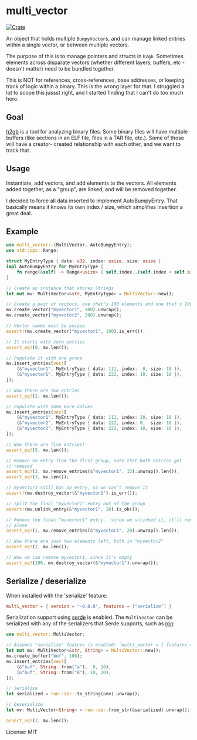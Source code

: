 # multi_vector

[![Crate](https://img.shields.io/crates/v/multi_vector.svg)](https://crates.io/crates/multi_vector)

An object that holds multiple `BumpyVector`s, and can manage linked entries
within a single vector, or between multiple vectors.

The purpose of this is to manage pointers and structs in `h2gb`. Sometimes
elements across disparate vectors (whether different layers, buffers, etc -
doesn't matter) need to be bundled together.

This is NOT for references, cross-references, base addresses, or keeping
track of logic within a binary. This is the wrong layer for that. I
struggled a lot to scope this jussst right, and I started finding that I
can't do too much here.

## Goal

[h2gb](https://github.com/h2gb/libh2gb) is a tool for analyzing binary
files. Some binary files will have multiple buffers (like sections in an
ELF file, files in a TAR file, etc.). Some of those will have a creator-
created relationship with each other, and we want to track that.

## Usage

Instantiate, add vectors, and add elements to the vectors. All elements
added together, as a "group", are linked, and will be removed together.

I decided to force all data inserted to implement AutoBumpyEntry. That
basically means it knows its own index / size, which simplifies insertion
a great deal.

## Example

```rust
use multi_vector::{MultiVector, AutoBumpyEntry};
use std::ops::Range;

struct MyEntryType { data: u32, index: usize, size: usize }
impl AutoBumpyEntry for MyEntryType {
    fn range(&self) -> Range<usize> { self.index..(self.index + self.size) }
}

// Create an instance that stores Strings
let mut mv: MultiVector<&str, MyEntryType> = MultiVector::new();

// Create a pair of vectors, one that's 100 elements and one that's 200
mv.create_vector("myvector1", 100).unwrap();
mv.create_vector("myvector2", 200).unwrap();

// Vector names must be unique
assert!(mv.create_vector("myvector1", 100).is_err());

// It starts with zero entries
assert_eq!(0, mv.len());

// Populate it with one group
mv.insert_entries(vec![
    (&"myvector1", MyEntryType { data: 111, index:  0, size: 10 }),
    (&"myvector1", MyEntryType { data: 222, index: 10, size: 10 }),
]);

// Now there are two entries
assert_eq!(2, mv.len());

// Populate with some more values
mv.insert_entries(vec![
    (&"myvector1", MyEntryType { data: 111, index: 20, size: 10 }),
    (&"myvector2", MyEntryType { data: 222, index: 0,  size: 10 }),
    (&"myvector2", MyEntryType { data: 222, index: 10, size: 10 }),
]);

// Now there are five entries!
assert_eq!(5, mv.len());

// Remove en entry from the first group, note that both entries get
// removed
assert_eq!(2, mv.remove_entries(&"myvector1", 15).unwrap().len());
assert_eq!(3, mv.len());

// myvector1 still has an entry, so we can't remove it
assert!(mv.destroy_vector(&"myvector1").is_err());

// Split the final "myvector1" entry out of the group
assert!(mv.unlink_entry(&"myvector1", 20).is_ok());

// Remove the final "myvector1" entry.. since we unlinked it, it'll remove
// alone
assert_eq!(1, mv.remove_entries(&"myvector1", 20).unwrap().len());

// Now there are just two elements left, both in "myvector2"
assert_eq!(2, mv.len());

// Now we can remove myvector1, since it's empty
assert_eq!(100, mv.destroy_vector(&"myvector1").unwrap());
```

## Serialize / deserialize

When installed with the 'serialize' feature:

```toml
multi_vector = { version = "~0.0.0", features = ["serialize"] }
```

Serialization support using [serde](https://serde.rs/) is enabled. The
`MultiVector` can be serialized with any of the serializers that Serde
supports, such as [ron](https://github.com/ron-rs/ron):

```rust
use multi_vector::MultiVector;

// Assumes "serialize" feature is enabled: `multi_vector = { features = ["serialize"] }`
let mut mv: MultiVector<&str, String> = MultiVector::new();
mv.create_buffer("buf", 100);
mv.insert_entries(vec![
    (&"buf", String::from("a"),  0, 10),
    (&"buf", String::from("B"), 10, 10),
]);

// Serialize
let serialized = ron::ser::to_string(&mv).unwrap();

// Deserialize
let mv: MultiVector<String> = ron::de::from_str(&serialized).unwrap();

assert_eq!(2, mv.len());
```

License: MIT
